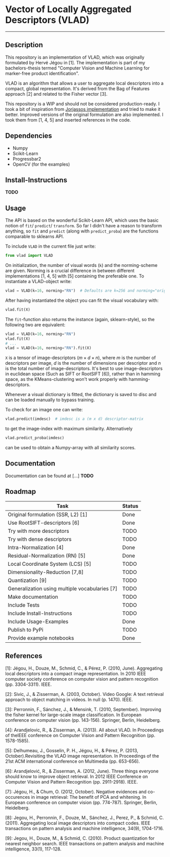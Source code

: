 # Vector of Locally Aggregated Descriptors (VLAD)

---
## Description

This repository is an implementation of VLAD, which was originally formulated by Hervé Jégou in [1].
The implementation is part of my bachelors-thesis termed "Computer Vision and Machine Learning for
marker-free product identification".

VLAD is an algorithm that allows a user to aggregate local descriptors into a compact, global representation.
It's derived from the Bag of Features approach [2] and related to the Fisher vector [3].

This repository is a WIP and should not be considered production-ready. I took a bit of inspiration from
[Jorjassos implementation](https://github.com/jorjasso/VLAD) and tried to make it better. Improved versions 
of the original formulation are also implemented. I took them from [1, 4, 5] and inserted references in the code.

## Dependencies

- Numpy
- Scikit-Learn
- Progressbar2
- OpenCV (for the examples)

## Install-Instructions

**TODO**

## Usage

The API is based on the wonderful Scikit-Learn API, which uses the basic notion of `fit`/ `predict`/ `transform`. So far
I didn't have a reason to transform anything, so `fit` and `predict` (along with `predict_proba`) are the functions
comparable to sklearns API.

To include `VLAD` in the current file just write:

```python
from vlad import VLAD
```

On initialization, the number of visual words (`k`) and the norming-scheme are given. Norming is a crucial difference
in between different implementations [1, 4, 5] with [5] containing the preferable one. To instantiate a VLAD-object
write:

```python
vlad = VLAD(k=16, norming="RN")  # Defaults are k=256 and norming="original"
```

After having instantiated the object you can fit the visual vocabulary with:

```python
vlad.fit(X)
```

The `fit`-function also returns the instance (again, sklearn-style), so the following two are equivalent:

```python
vlad = VLAD(k=16, norming="RN")
vlad.fit(X)
# ...
vlad = VLAD(k=16, norming="RN").fit(X)
```

`X` is a tensor of image-descriptors ($m \times d \times n$), where $m$ is the number of descriptors per image, $d$
is the number of dimensions per descriptor and $n$ is the total number of image-descriptors. It's best to use
image-descriptors in euclidean space (Such as SIFT or RootSIFT [6]), rather than in hamming space, as the
KMeans-clustering won't work properly with hamming-descriptors.

Whenever a visual dictionary is fitted, the dictionary is saved to disc and can be loaded manually to bypass training.

To check for an image one can write:

```python
vlad.predict(imdesc)  # imdesc is a (m x d) descriptor-matrix
```

to get the image-index with maximum similarity. Alternatively

```python
vlad.predict_proba(imdesc)
```

can be used to obtain a Numpy-array with all similarity scores. 

## Documentation

Documentation can be found at [...] **TODO**

## Roadmap

| **Task**                                       | **Status** |
|------------------------------------------------|------------|
| Original formulation (SSR, L2) [1]             | Done       |
| Use RootSIFT-descriptors [6]                   | Done       |
| Try with more descriptors                      | TODO       |
| Try with dense descriptors                     | TODO       |
| Intra-Normalization [4]                        | Done       |
| Residual-Normalization (RN) [5]                | Done       |
| Local Coordinate System (LCS) [5]              | TODO       |
| Dimensionality-Reduction [7,8]                 | TODO       |
| Quantization [9]                               | TODO       |
| Generalization using multiple vocabularies [7] | TODO       |
| Make documentation                             | TODO       |
| Include Tests                                  | TODO       |
| Include Install-Instructions                   | TODO       |
| Include Usage-Examples                         | Done       |
| Publish to PyPi                                | TODO       |
| Provide example notebooks                      | Done       |

## References

[1]: Jégou, H., Douze, M., Schmid, C., & Pérez, P. (2010, June). Aggregating
local descriptors into a compact image representation. In 2010 IEEE computer
society conference on computer vision and pattern recognition (pp. 3304-3311). IEEE.

[2]: Sivic, J., & Zisserman, A. (2003, October). Video Google: A text retrieval 
approach to object matching in videos. In null (p. 1470). IEEE.

[3]: Perronnin, F., Sánchez, J., & Mensink, T. (2010, September). Improving the fisher kernel for
large-scale image classification. In European conference on computer vision (pp. 143-156). Springer,
Berlin, Heidelberg.

[4]: Arandjelovic, R., & Zisserman, A. (2013). All about VLAD. In Proceedings of theIEEE conference on 
Computer Vision and Pattern Recognition (pp. 1578-1585).

[5]: Delhumeau, J., Gosselin, P. H., Jégou, H., & Pérez, P. (2013, October).Revisiting the VLAD image
representation. In Proceedings of the 21st ACM international conference on Multimedia (pp. 653-656).

[6]: Arandjelović, R., & Zisserman, A. (2012, June). Three things everyone should know to improve object
retrieval. In 2012 IEEE Conference on Computer Vision and Pattern Recognition (pp. 2911-2918). IEEE.

[7]: Jégou, H., & Chum, O. (2012, October). Negative evidences and co-occurences in image retrieval: The
benefit of PCA and whitening. In European conference on computer vision (pp. 774-787). Springer, Berlin,
Heidelberg.

[8]: Jegou, H., Perronnin, F., Douze, M., Sánchez, J., Perez, P., & Schmid, C. (2011). Aggregating local
image descriptors into compact codes. IEEE transactions on pattern analysis and machine intelligence,
34(9), 1704-1716.

[9]: Jegou, H., Douze, M., & Schmid, C. (2010). Product quantization for nearest neighbor search. IEEE
transactions on pattern analysis and machine intelligence, 33(1), 117-128.
